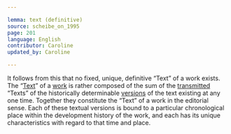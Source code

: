 ```yaml
---

lemma: text (definitive)
source: scheibe_on_1995
page: 201
language: English
contributor: Caroline
updated_by: Caroline

---
```


It follows from this that no fixed, unique, definitive “Text” of a work exists. The “[Text](text.html)” of a [work](work.html) is rather composed of the sum of the [transmitted](textualTransmission.html) “Texts” of the historically determinable [versions](version.html) of the text existing at any one time. Together they constitute the “Text” of a work in the editorial sense. Each of these textual versions is bound to a particular chronological place within the development history of the work, and each has its unique characteristics with regard to that time and place.
